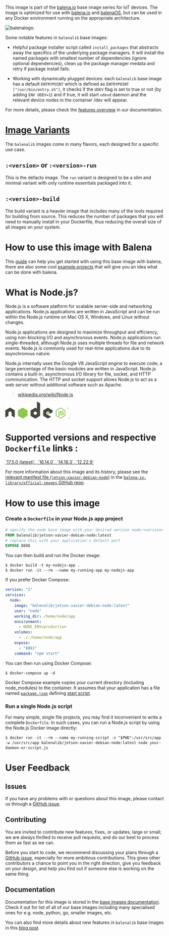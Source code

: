 <!-- THIS IS AUTO-GENERATED CONTENT. DO NOT MANUALLY EDIT. -->

This image is part of the [balena.io][balena] base image series for IoT devices. The image is optimized for use with [balena.io][balena] and [balenaOS][balena-os], but can be used in any Docker environment running on the appropriate architecture.

![balenalogo](https://avatars2.githubusercontent.com/u/6157842?s=200&v=4).

Some notable features in `balenalib` base images:

- Helpful package installer script called `install_packages` that abstracts away the specifics of the underlying package managers. It will install the named packages with smallest number of dependencies (ignore optional dependencies), clean up the package manager medata and retry if package install fails.

- Working with dynamically plugged devices: each `balenalib` base image has a default `ENTRYPOINT` which is defined as `ENTRYPOINT ["/usr/bin/entry.sh"]`, it checks if the `UDEV` flag is set to true or not (by adding `ENV UDEV=1`) and if true, it will start `udevd` daemon and the relevant device nodes in the container /dev will appear.

For more details, please check the [features overview](https://www.balena.io/docs/reference/base-images/base-images/#features-overview) in our documentation.

# [Image Variants][variants]

The `balenalib` images come in many flavors, each designed for a specific use case.

## `:<version>` or `:<version>-run`

This is the defacto image. The `run` variant is designed to be a slim and minimal variant with only runtime essentials packaged into it.

## `:<version>-build`

The build variant is a heavier image that includes many of the tools required for building from source. This reduces the number of packages that you will need to manually install in your Dockerfile, thus reducing the overall size of all images on your system.

[variants]: https://www.balena.io/docs/reference/base-images/base-images/#run-vs-build?ref=dockerhub

# How to use this image with Balena

This [guide][getting-started] can help you get started with using this base image with balena, there are also some cool [example projects][example-projects] that will give you an idea what can be done with balena.

# What is Node.js?

Node.js is a software platform for scalable server-side and networking applications. Node.js applications are written in JavaScript and can be run within the Node.js runtime on Mac OS X, Windows, and Linux without changes.

Node.js applications are designed to maximize throughput and efficiency, using non-blocking I/O and asynchronous events. Node.js applications run single-threaded, although Node.js uses multiple threads for file and network events. Node.js is commonly used for real-time applications due to its asynchronous nature.

Node.js internally uses the Google V8 JavaScript engine to execute code; a large percentage of the basic modules are written in JavaScript. Node.js contains a built-in, asynchronous I/O library for file, socket, and HTTP communication. The HTTP and socket support allows Node.js to act as a web server without additional software such as Apache.

> [wikipedia.org/wiki/Node.js](https://en.wikipedia.org/wiki/Node.js)

![logo](https://raw.githubusercontent.com/docker-library/docs/01c12653951b2fe592c1f93a13b4e289ada0e3a1/node/logo.png).

# Supported versions and respective `Dockerfile` links :

[&#x60;17.5.0 (latest)&#x60;, &#x60;16.14.0&#x60;, &#x60;14.18.3&#x60;, &#x60;12.22.9&#x60;](https://github.com/balena-io-library/base-images/tree/master/balena-base-images/node/jetson-xavier/debian/)

For more information about this image and its history, please see the [relevant manifest file (`jetson-xavier-debian-node`)](https://github.com/balena-io-library/official-images/blob/master/library/jetson-xavier-debian-node) in the [`balena-io-library/official-images` GitHub repo](https://github.com/balena-io-library/official-images).

# How to use this image

### Create a `Dockerfile` in your Node.js app project

```dockerfile
# specify the node base image with your desired version node:<version>
FROM balenalib/jetson-xavier-debian-node:latest
# replace this with your application's default port
EXPOSE 8888
```

You can then build and run the Docker image:

```console
$ docker build -t my-nodejs-app .
$ docker run -it --rm --name my-running-app my-nodejs-app
```

If you prefer Docker Compose:

```yml
version: "2"
services:
  node:
    image: "balenalib/jetson-xavier-debian-node:latest"
    user: "node"
    working_dir: /home/node/app
    environment:
      - NODE_ENV=production
    volumes:
      - ./:/home/node/app
    expose:
      - "8081"
    command: "npm start"
```

You can then run using Docker Compose:

```console
$ docker-compose up -d
```

Docker Compose example copies your current directory (including node_modules) to the container.
It assumes that your application has a file named [`package.json`](https://docs.npmjs.com/files/package.json)
defining [start script](https://docs.npmjs.com/misc/scripts#default-values).

### Run a single Node.js script

For many simple, single file projects, you may find it inconvenient to write a
complete `Dockerfile`. In such cases, you can run a Node.js script by using the
Node.js Docker image directly:

```console
$ docker run -it --rm --name my-running-script -v "$PWD":/usr/src/app -w /usr/src/app balenalib/jetson-xavier-debian-node:latest node your-daemon-or-script.js
```

[example-projects]: https://www.balena.io/docs/learn/getting-started/jetson-xavier/nodejs/#example-projects?ref=dockerhub
[getting-started]: https://www.balena.io/docs/learn/getting-started/jetson-xavier/nodejs/?ref=dockerhub

# User Feedback

## Issues

If you have any problems with or questions about this image, please contact us through a [GitHub issue](https://github.com/balena-io-library/base-images/issues).

## Contributing

You are invited to contribute new features, fixes, or updates, large or small; we are always thrilled to receive pull requests, and do our best to process them as fast as we can.

Before you start to code, we recommend discussing your plans through a [GitHub issue](https://github.com/balena-io-library/base-images/issues), especially for more ambitious contributions. This gives other contributors a chance to point you in the right direction, give you feedback on your design, and help you find out if someone else is working on the same thing.

## Documentation

Documentation for this image is stored in the [base images documentation][docs]. Check it out for list of all of our base images including many specialised ones for e.g. node, python, go, smaller images, etc.

You can also find more details about new features in `balenalib` base images in this [blog post][migration-docs]

[docs]: https://www.balena.io/docs/reference/base-images/base-images/#balena-base-images?ref=dockerhub
[variants]: https://www.balena.io/docs/reference/base-images/base-images/#run-vs-build?ref=dockerhub
[migration-docs]: https://www.balena.io/blog/new-year-new-balena-base-images/?ref=dockerhub
[balena]: https://balena.io/?ref=dockerhub
[balena-os]: https://www.balena.io/os/?ref=dockerhub